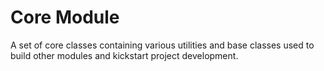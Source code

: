 Core Module
==============

A set of core classes containing various utilities and base classes used to build other modules and kickstart project development.

